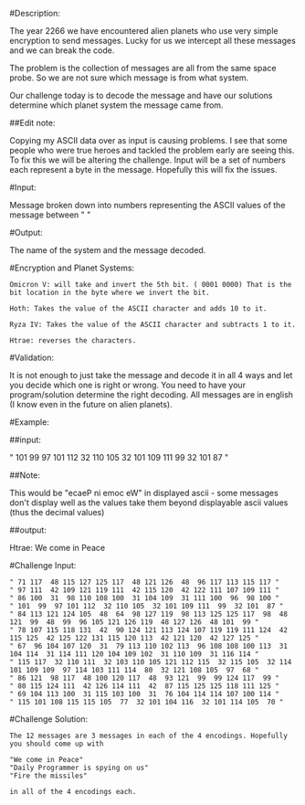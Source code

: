 #Description:

The year 2266 we have encountered alien planets who use very simple encryption to send messages. Lucky for us we intercept all these messages and we can break the code. 

The problem is the collection of messages are all from the same space probe. So we are not sure which message is from what system. 

Our challenge today is to decode the message and have our solutions determine which planet system the message came from.


##Edit note:

Copying my ASCII data over as input is causing problems. I see that some people who were true heroes and tackled the problem early are seeing this. To fix this we will be altering the challenge. Input will be a set of numbers each represent a byte in the message. Hopefully this will fix the issues.


#Input:

Message broken down into numbers representing the ASCII values of the message between " "

#Output: 

The name of the system and the message decoded.

#Encryption and Planet Systems:

    Omicron V: will take and invert the 5th bit. ( 0001 0000) That is the bit location in the byte where we invert the bit.

    Hoth: Takes the value of the ASCII character and adds 10 to it.

    Ryza IV: Takes the value of the ASCII character and subtracts 1 to it.

    Htrae: reverses the characters.

#Validation:

It is not enough to just take the message and decode it in all 4 ways and let you decide which one is right or wrong. You need to have your program/solution determine the right decoding. All messages are in english (I know even in the future on alien planets).

#Example:

##input:

" 101  99  97 101 112  32 110 105  32 101 109 111  99  32 101  87 "

##Note:

This would be "ecaeP ni emoc eW" in displayed ascii - some messages don't display well as the
values take them beyond displayable ascii values (thus the decimal values)

##output:

Htrae: We come in Peace



#Challenge Input:

    " 71 117  48 115 127 125 117  48 121 126  48  96 117 113 115 117 "
    " 97 111  42 109 121 119 111  42 115 120  42 122 111 107 109 111 "
    " 86 100  31  98 110 108 100  31 104 109  31 111 100  96  98 100 "
    " 101  99  97 101 112  32 110 105  32 101 109 111  99  32 101  87 "
    " 84 113 121 124 105  48  64  98 127 119  98 113 125 125 117  98  48 121  99  48  99  96 105 121 126 119  48 127 126  48 101  99 "
    " 78 107 115 118 131  42  90 124 121 113 124 107 119 119 111 124  42 115 125  42 125 122 131 115 120 113  42 121 120  42 127 125 "
    " 67  96 104 107 120  31  79 113 110 102 113  96 108 108 100 113  31 104 114  31 114 111 120 104 109 102  31 110 109  31 116 114 "
    " 115 117  32 110 111  32 103 110 105 121 112 115  32 115 105  32 114 101 109 109  97 114 103 111 114  80  32 121 108 105  97  68 "
    " 86 121  98 117  48 100 120 117  48  93 121  99  99 124 117  99 "
    " 80 115 124 111  42 126 114 111  42  87 115 125 125 118 111 125 "
    " 69 104 113 100  31 115 103 100  31  76 104 114 114 107 100 114 "
    " 115 101 108 115 115 105  77  32 101 104 116  32 101 114 105  70 "

#Challenge Solution:

    The 12 messages are 3 messages in each of the 4 encodings. Hopefully you should come up with
    
    "We come in Peace"
    "Daily Programmer is spying on us"
    "Fire the missiles"

    in all of the 4 encodings each.